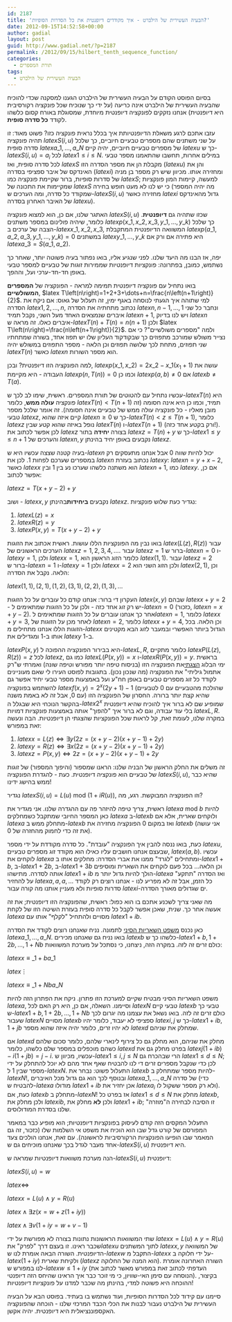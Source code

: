 ```yaml
---
id: 2187
title: 'הבעיה העשירית של הילברט - איך מקודדים דיופנטית את כל הסדרות הסופיות?'
date: 2012-09-15T14:52:58+00:00
author: gadial
layout: post
guid: http://www.gadial.net/?p=2187
permalink: /2012/09/15/hilbert_tenth_sequence_function/
categories:
  - תורת המספרים
tags:
  - הבעיה העשירית של הילברט
---
```

בסיום הפוסט הקודם על הבעיה העשירית של הילברט הגענו למסקנה שכדי להוכיח שהבעיה העשירית של הילברט אינה כריעה (על ידי כך שנוכיח שכל פונקציה רקורסיבית היא דיופנטית) אנחנו נזקקים לפונקציה דיופנטית מיוחדת, שמסוגלת באורח קסום כלשהו לקודד **כל סדרה סופית**.

עזבו אתכם לרגע משאלת הדיופנטיותת איך בכלל נראית פונקציה כזו? פשוט מאוד: זו תהיה פונקציה $latex S\left(i,u\right)$ על שני משתנים שהם מספרים טבעיים חיוביים, כך שלכל סדרה סופית $latex a\_{1},\dots,a\_{N}$ של מספרים טבעיים חיוביים, יהיה קיים $latex u$ כך ש-$latex S\left(i,u\right)=a_{i}$ לכל $latex 1\le i\le N$. במילים אחרות, תחשבו שהתאמנו מספר טבעי לכל סדרה סופית, ואז $latex S$ מקבלת הן את מספר הסדרה הזו ($latex u$) והן את האינדקס של איבר ספציפי בסדרה ($latex i$) ומחזירה אותו. מכיוון שיש רק מספר בן מניה של סדרות סופיות, ברור שקיימת פונקציה כמו $latex S$; למעשה, קיימות המון פונקציות שמקיימות את התכונה של $latex S$ כי יש לנו לא מעט חופש בחירה (מה יהיה המספר שמקודד כל סדרה, ומה הערכים ש-$latex S\left(i,u\right)$ מחזירה כאשר $latex i$ גדול מהאינדקס של האיבר האחרון בסדרה $latex u$).

האתגר שלנו, אם כן, הוא למצוא פונקציה $latex S\left(i,u\right)$ שכזו שתהיה גם **דיופנטית**. כלומר, שיהיה פולינום במספר משתנים $latex p\left(x\_{1},x\_{2},x\_{3},y\_{1},\dots,y\_{k}\right)$ כך שלכל הצבה של ערכים ב-$latex x\_{1},x\_{2},x\_{3}$, המשוואה הדיופנטית המתקבלת $latex p\left(a\_{1},a\_{2},a\_{3},y\_{1},\dots,y\_{k}\right)=0$ במשתנים $latex y\_{1},\dots,y\_{k}$ היא פתירה אם ורק אם $latex a\_{3}=S\left(a\_{1},a\_{2}\right)$.

יפה, אז הבנו מה היעד שלנו. לפני שנגיע אליו, בואו נפתור בעיה פשוטה יותר, שאחר כך נשתמש, כמובן, בפתרונה: פונקציות דיופנטיות שממירות זוגות של טבעיים למספר טבעי באופן חד-חד-ערכי ועל, וההפך.

בואו נתחיל עם פונקציה דיופנטית תמימה למראה - הפונקציה של **המספרים המשולשיים**, $latex T\left(n\right)=1+2+3+\dots+n=\frac{n\left(n+1\right)}{2}$. למי שתוהה איך הגעתי לנוסחה באגף ימין, זה תעלול של גאוס: אם ניקח את הסדרה $latex 1,2,\dots,n$, נכתוב מתחתיה את הסדרה $latex n,n-1,\dots,1$ ונחבר כל שני איברים שנמצאים האחד מעל השני, נקבל תמיד $latex n+1$, ויש לנו בדיוק $latex n$ איברים כאלו. זה מראה ש-$latex T\left(n\right)+T\left(n\right)=n\left(n+1\right)$ ולכן $latex T\left(n\right)=\frac{n\left(n+1\right)}{2}$. ולמה "מספרים משולשיים"? כי אם נצייר משולש שמורכב מתפוזים כך שבקודקוד העליון שלו יש תפוז אחד, בשורה שמתחתיו שני תפוזים, מתחת לכך שלושה תפוזים וכן הלאה - מספר התפוזים במשולש יהיה $latex T\left(n\right)$ כאשר $latex n$ הוא מספר השורות.

למה הפונקציה הזו דיופנטית? ובכן, $latex p\left(x\_{1},x\_{2}\right)=2x\_{2}-x\_{1}\left(x_{1}+1\right)$ עושה את העבודה - היא מקיימת $latex p\left(n,T\left(n\right)\right)=0$ וכמו כן $latex p\left(a,b\right)\ne0$ אם $latex b\ne T\left(a\right)$.

עכשיו נתחיל עם להטוטים של תורת המספרים. ראשית, שימו לב לכך ש-$latex T\left(n\right)$ היא פונקציה **עולה ממש**, כלומר $latex T\left(n\right)<T\left(n+1\right)$ תמיד, וכמו כן היא אינה חסומה (זה מובן מאליו - כל פונקציה עולה ממש של טבעיים אינה חסומה). זה אומר שלכל מספר טבעי $latex z$, קיים איזה שהוא $latex n\ge0$ כך ש-$latex T\left(n\right)<z\le T\left(n+1\right)$, כלומר $latex z$ נופל באיזה שהוא קטע שבין $latex T\left(n\right)$ ו-$latex T\left(n+1\right)$ (ורק בקטע אחד כזה!). לכן אפשר לכתוב את $latex z$ בצורה **יחידה** בתור $latex z=T\left(n\right)+y$ כך ש-$latex 1\le y\le n+1$ והערכים של $latex n,y$ נקבעים באופן יחיד בהינתן $latex z$.

בעיה קטנה שצצה עכשיו היא ש-$latex n$ יכול להיות שווה 0 אבל אנחנו מתעסקים רק במספרים שערכם לפחות 1. לכן את $latex n$ נכתוב בעזרת $latex y$: $latex n=y+x-2$, כאשר $latex x$ הוא משתנה כלשהו שערכו נע בין 1 ובין $latex n+1$, כמו $latex y$. אם כן, אפשר לכתוב:

$latex z=T\left(x+y-2\right)+y$

ושוב - $latex x,y$ נקבעים **ביחידות**בהינתן $latex z$. נגדיר כעת שלוש פונקציות:

  1. $latex L\left(z\right)=x$
  2. $latex R\left(z\right)=y$
  3. $latex P\left(x,y\right)=T\left(x+y-2\right)+y$

בואו נבין מה הפונקציות הללו עושות. ראשית אכתוב את הזוגות $latex \left(L\left(z\right),R\left(z\right)\right)$ עבור הערכים הראשונים של $latex z=1,2,3,4,\dots$. עבור $latex z=1$ ברור ש-$latex n=0$ ו-$latex y=1$, ולכן $latex x=1$, כלומר הזוג הראשון הוא $latex \left(1,1\right)$. עבור $latex z=2$ ברור ש-$latex n=1$ ו-$latex y=1$ ולכן $latex x=2$ ולכן הזוג השני הוא $latex \left(2,1\right)$, וכן הלאה. נקבל את הסדרה:

$latex \left(1,1\right),\left(2,1\right),\left(1,2\right),\left(3,1\right),\left(2,2\right),\left(1,3\right),\dots$

העקרון די ברור: אנחנו קודם כל עוברים על כל הזוגות $latex \left(x,y\right)$ שבהם $latex x+y=2$ - יש רק זוג אחד כזה - ולכן על כל הזוגות שמתאימים ל-$latex n=0$ (כזכור, $latex n=x+y-2$). אחר כך אנחנו עוברים על כל הזוגות שמתאימים ל$latex n=1$, כלומר $latex x+y=3$, לאחר מכן על הזוגות של $latex n=2$, כלומר $latex x+y=4$, וכן הלאה. בכל הזוגות הללו אנחנו מתחילים מ-$latex x$ הגדול ביותר האפשרי ובמעבר לזוג הבא מקטינים אותו ב-1 ומגדילים את $latex y$ ב-1.

$latex P\left(x,y\right)$ היא בבירור הפונקציה ההפוכה ל-$latex L,R$, כלומר מתקיים $latex P\left(L\left(z\right),R\left(z\right)\right)=z$ לכל $latex z$, כמו גם $latex L\left(P\left(x,y\right)\right)=x$ ו-$latex R\left(P\left(x,y\right)\right)=y$. בראשית ימי הבלוג [הצגתי](http://www.gadial.net/2007/09/18/r_and_re/)את הפונקציה הזו (בניסוח טיפה יותר מפורש וטיפה שונה) ואמרתי ש"רק אתמול גיליתי" את הפונקציה (מה שנכון נכון). בתגובות לפוסט העירו לי שאם מעוניינים לקודד כל זוג מספרים טבעיים באופן חח"ע ועל באמצעות מספר טבעי יחיד אפשר גם להשתמש בפונקציה $latex f\left(x,y\right)=2^{x}\left(2y+1\right)-1$ (שהולכת מהטבעיים עם 0 לטבעיים עם 0, אבל זה לא באמת משנה) שהיא קצת יותר ברורה. החסרון של הפונקציה הזו בהקשר הנוכחי היא שבגלל ה-$latex 2^{x}$ שמופיע שם לא ברור איך להוכיח שהיא דיופנטית בלי עוד עבודה, וגם לא ברור איך "להפוך" אותה באמצעות פונקציות דמויות $latex L,R$. במקרה שלנו, לעומת זאת, קל לראות שכל הפונקציות שהצגתי הן דיופנטיות. הבה ונעשה זאת במפורש:

  1. $latex x=L\left(z\right)\iff\exists y\left(2z=\left(x+y-2\right)\left(x+y-1\right)+2y\right)$
  2. $latex y=R\left(z\right)\iff\exists x\left(2z=\left(x+y-2\right)\left(x+y-1\right)+2y\right)$
  3. $latex z=P\left(x,y\right)\iff2z=\left(x+y-2\right)\left(x+y-1\right)+2y$

זה משלים את החלק הראשון של הבניה שלנו: הראנו שמספור (והיפוך המספור) של זוגות של טבעיים הוא פונקציה דיופנטית. כעת - להגדרת הפונקציה $latex S\left(i,u\right)$, שהיא כבר ממש בהישג ידינו!

נגדיר $latex S\left(i,u\right)=L\left(u\right)\mbox{ mod }\left(1+iR\left(u\right)\right)$, וזו הפונקציה המבוקשת. רגע, מה?

ראשית, צריך טיפה להיזהר פה עם ההגדרה שלנו. אני מגדיר את $latex a\mbox{ mod }b$ להיות כאן המספר החיובי שמתקבל כשמחלקים $latex a$ ב-$latex b$ ולוקחים שארית, אלא אם $latex a$ מתחלק ממש ב-$latex b$ ואז במקום 0 הפונקציה מחזירה את $latex b$ (אני עושה את זה כדי לחמוק מהחזרה של 0).

כעת, בואו ננסה להבין איך הפונקציה "עובדת". כל סדרה מקודדת על ידי מספר $latex u$, שבעצם אנחנו חושבים עליו כאילו הוא מקודד זוג מספרים טבעיים, $latex \left(a,b\right)$. עכשיו לוקחים את $latex a$ ומתחילים "לגרד" ממנו את אברי הסדרה: מחלקים אותו ב-$latex 1+b$, ב-$latex 1+2b$, ב-$latex 1+3b$ וכן הלאה&#8230; בכל פעם לוקחים את השארית ומוסיפים אותה לסדרה. מתישהו $latex 1+ib$ הולך להיות גדול יותר מ-$latex a$ ואז הסדרה "תתקע" על להחזיר $latex a,a,a,\dots$ כל הזמן, אבל זה לא מפריע לנו - אנחנו רוצים רק לקודד סדרות סופיות ולא מעניין אותנו מה קורה עבור $latex i$-ים שגדולים מאורך הסדרה.

מה שאני צריך לשכנע אתכם בו הוא כפול: ראשית, שהפונקציה הזו דיופנטית; את זה אעשה אחר כך. שנית, שאכן אפשר לקבל כל סדרה סופית בעזרת השיטה הזו של לקחת $latex a$ מסויים ולהתחיל "לקלף" אותו עם $latex 1+ib$.

כאן נכנס [משפט השאריות הסיני](http://www.gadial.net/2012/09/12/chinese_remainder_theorem/) לתמונה. נניח שאנחנו רוצים לקודד את הסדרה $latex a\_{1},\dots,a\_{N}$. בואו נניח גם שאנחנו מכירים $latex b$ כלשהו כך ש-$latex 1+b,1+2b,\dots,1+Nb$ כולם זרים זה לזה. במקרה הזה, ניצחנו, כי נסתכל על מערכת המשוואות:

$latex x\equiv\_{1+b}a\_{1}$

$latex \vdots$

$latex x\equiv\_{1+Nb}a\_{N}$

משפט השאריות הסיני מבטיח שקיים למערכת הזו פתרון. ניקח את הפתרון הזה להיות $latex a$, וסיימנו. השאלה, אם כן, היא רק האם לכל $latex N$ טבעי קיים $latex b$ טבעי כך ש-$latex 1+b,1+2b,\dots,1+Nb$ כולם זרים זה לזה. בואו נשאל את עצמנו מה יגרום לכך שעבור $latex N$ מסויים $latex b$ ספציפי לא יעבוד, כלומר יהיו $latex i,j$ כך ש-$latex 1+ib,1+jb$ לא יהיו זרים, כלומר יהיה איזה שהוא מספר $latex d$ שמחלק את שניהם.

אם $latex d$ מחלק את שניהם, הוא מחלק גם כל צירוף לינארי שלהם, כלומר סכום שלהם כשהם מוכפלים במספר שלם כלשהו, כלומר $latex d$ בפרט מחלק גם את $latex j\left(1+ib\right)-i\left(1+jb\right)=j-i$. עכשיו, מכיוון ש-$latex 1\le i,j\le N$ הרי שבהכרח גם $latex 1\le d\le N$; לכן כדי שנקבל מספרים זרים די לנו להבטיח שאף אחד מהם לא יוכל להתחלק על ידי מספר שבין 1 ל-$latex N$. התעלול פשוט: נבחר את $latex b$ להיות מספר שמתחלק ב-$latex N!$, ובנוסף לכך הוא גם גדול מכל האיברים $latex a\_{1},\dots,a\_{N}$ של סדרה (כדי להבטיח ש-$latex a$ מודולו $latex 1+ib$ אכן יחזיר את $latex a_{i}$ ולא רק מספר ששקול לו). כעת, אם $latex b$ מתחלק ב-$latex N!$ אז בפרט כל $latex 1\le d\le N$ מחלק את $latex b$, ולכן מחלק את $latex ib$, ולכן **לא** מחלק את $latex 1+ib$; זו הסיבה לבחירה ה"מוזרה" שלנו בסדרת המודולוסים.

התעלול המקסים הזה קודם לעיסוק בפונקציות דיופנטיות; הוא מופיע כבר במאמר המפורסם של קורט גדל שבו הוא הוכיח את משפט אי השלמות שלו (כזכור, זה גם המאמר שבו הופיעו הפונקציות הרקורסיביות לראשונה). עם זאת, אנחנו הולכים צעד אחד מעבר לגדל בכך שאנחנו מוכיחים גם ש-$latex S\left(i,u\right)$ היא דיופנטית.

הנה מערכת משוואות דיופנטיות שמראה ש-$latex S\left(i,u\right)$ דיופנטית:

$latex S\left(i,u\right)=w$

$latex \iff$

$latex x=L\left(u\right)\wedge y=R\left(u\right)$

$latex \wedge\exists z\left(x=w+z\left(1+iy\right)\right)$

$latex \wedge\exists v\left(1+iy=w+v-1\right)$

שתי המשוואות הראשונות נתונות בצורה לא מפורשת על ידי $latex x=L\left(u\right)\wedge y=R\left(u\right)$ שכבר ראינו. זו בעצם דרך "לפרק" את$latex u$ לתוך המשתנים $latex x,y$ של המשוואה הדיופנטית. השורה הבאה אומרת לנו ש-$latex w$ התקבל מ-$latex x$ על ידי חלוקה ב-$latex \left(1+iy\right)$ ולקיחת שארית ($latex z$ הוא המנה של החלוקה). השורה האחרונה אומרת לנו במפורש ש-$latex w\le1+iy$ (העדפתי לכתוב זאת במפורש מאשר לכתוב את הנוסחה עם סימן האי-שוויון, כי מי זוכר כבר איך הראינו שהיחס הזה דיופנטי). בקיצור, ההוכחה היא פשוטה למדי, בהינתן מה שכבר למדנו על פונקציות דיופנטיות!

סיימנו עם קידוד לכל הסדרות הסופיות, ועוד נשתמש בו בעתיד. בפוסט הבא על הבעיה העשירית של הילברט נעבור לבנות את הכלי הכבד המרכזי שלנו - הוכחה שהפונקציה האקספוננציאלית היא דיופנטית. יהיה אקשן.